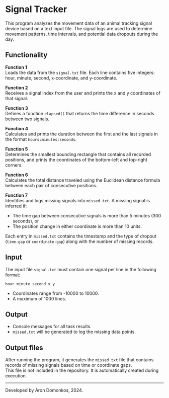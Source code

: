 # Signal Tracker

This program analyzes the movement data of an animal tracking signal device based on a text input file. The signal logs are used to determine movement patterns, time intervals, and potential data dropouts during the day.

## Functionality

**Function 1**  
Loads the data from the `signal.txt` file. Each line contains five integers: hour, minute, second, x-coordinate, and y-coordinate.

**Function 2**  
Receives a signal index from the user and prints the x and y coordinates of that signal.

**Function 3**  
Defines a function `elapsed()` that returns the time difference in seconds between two signals.

**Function 4**  
Calculates and prints the duration between the first and the last signals in the format `hours:minutes:seconds`.

**Function 5**  
Determines the smallest bounding rectangle that contains all recorded positions, and prints the coordinates of the bottom-left and top-right corners.

**Function 6**  
Calculates the total distance traveled using the Euclidean distance formula between each pair of consecutive positions.

**Function 7**  
Identifies and logs missing signals into `missed.txt`. A missing signal is inferred if:
- The time gap between consecutive signals is more than 5 minutes (300 seconds), or
- The position change in either coordinate is more than 10 units.

Each entry in `missed.txt` contains the timestamp and the type of dropout (`time-gap` or `coordinate-gap`) along with the number of missing records.

## Input

The input file `signal.txt` must contain one signal per line in the following format:

```
hour minute second x y
```

- Coordinates range from -10000 to 10000.
- A maximum of 1000 lines.

## Output

- Console messages for all task results.
- `missed.txt` will be generated to log the missing data points.

## Output files

After running the program, it generates the `missed.txt` file that contains records of missing signals based on time or coordinate gaps.  
This file is not included in the repository. It is automatically created during execution.

---
Developed by Áron Domonkos, 2024.